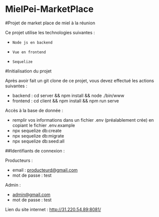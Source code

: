 # MielPei-MarketPlace

#Projet de market place de miel à la réunion

Ce projet utilise les technologies suivantes : 
*     Node js en backend
*     Vue en frontend
*     Sequelize 

#Initialisation du projet 

Après avoir fait un git clone de ce projet, vous devez effectué les actions suivantes :

*    backend : cd server && npm install && node ./bin/www
*    frontend : cd client && npm install && npm run serve

Accès à la base de donnée :

- remplir vos informations dans un fichier .env (préalablement crée) en copiant le fichier .env.example
- npx sequelize db:create
- npx sequelize db:migrate
- npx sequelize db:seed:all

##Identifiants de connexion :

Producteurs : 
*  email : producteurd@gmail.com
*  mot de passe : test


Admin : 
* admin@gmail.com
*  mot de passe : test


Lien du site internet :
http://31.220.54.89:8081/

